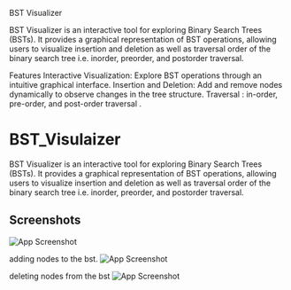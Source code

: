 BST Visualizer

BST Visualizer is an interactive tool for exploring Binary Search Trees (BSTs). It provides a graphical representation of BST operations, allowing users to visualize insertion and deletion as well as traversal order of the binary search tree i.e. inorder, preorder, and postorder traversal.

Features
Interactive Visualization: Explore BST operations through an intuitive graphical interface.
Insertion and Deletion: Add and remove nodes dynamically to observe changes in the tree structure.
Traversal : in-order, pre-order, and post-order traversal .



# BST_Visulaizer

BST Visualizer is an interactive tool for exploring Binary Search Trees (BSTs). It provides a graphical representation of BST operations, allowing users to visualize insertion and deletion as well as traversal order of the binary search tree i.e. inorder, preorder, and postorder traversal.



## Screenshots

![App Screenshot](https://github.com/0-Yash-0/BST_Visualizer/assets/116195951/52fec63a-f1f8-44b2-a085-80a985dfd92b)

adding nodes to the bst.
![App Screenshot](https://github.com/0-Yash-0/BST_Visualizer/assets/116195951/44f2c582-a93f-4ec3-8daf-df7d51107108)

deleting nodes from the bst 
![App Screenshot](https://github.com/0-Yash-0/BST_Visualizer/assets/116195951/677113df-f14b-4557-a6a4-dd395eaac415)




